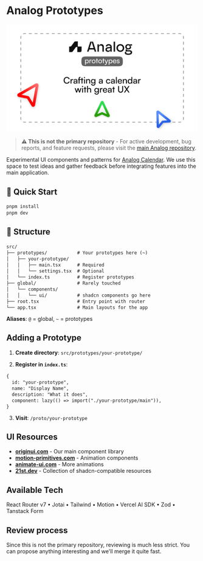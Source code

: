 # Analog Prototypes

<img src="github/cover.jpg" alt="Analog Prototypes" width="620">

<br>

> **⚠️ This is not the primary repository** - For active development, bug reports, and feature requests, please visit the [main Analog repository](https://github.com/analogdotnow/Analog).

Experimental UI components and patterns for [Analog Calendar](https://analog.now). We use this space to test ideas and gather feedback before integrating features into the main application.

## 🚀 Quick Start

```bash
pnpm install
pnpm dev
```

## 📁 Structure

```
src/
├── prototypes/           # Your prototypes here (~)
│   ├── your-prototype/
│   │   ├── main.tsx      # Required
│   │   └── settings.tsx  # Optional
│   └── index.ts          # Register prototypes
├── global/               # Rarely touched
│   └── components/
│   │   └── ui/           # shadcn components go here
├── root.tsx              # Entry point with router
└── app.tsx               # Main layouts for the app
```

**Aliases**: `@` = global, `~` = prototypes  

## Adding a Prototype

1. **Create directory**: `src/prototypes/your-prototype/`

2. **Register in `index.ts`**:
```tsx
{
  id: "your-prototype",
  name: "Display Name",
  description: "What it does",
  component: lazy(() => import("./your-prototype/main")),
}
```

3. **Visit**: `/proto/your-prototype`

## UI Resources

- **[originui.com](https://originui.com)** - Our main component library
- **[motion-primitives.com](https://motion-primitives.com/docs)** - Animation components
- **[animate-ui.com](https://animate-ui.com/docs)** - More animations
- **[21st.dev](https://21st.dev/home)** - Collection of shadcn-compatible resources

## Available Tech

React Router v7 • Jotai • Tailwind • Motion • Vercel AI SDK • Zod • Tanstack Form


## Review process

Since this is not the primary repository, reviewing is much less strict. You can propose anything interesting and we'll merge it quite fast.

